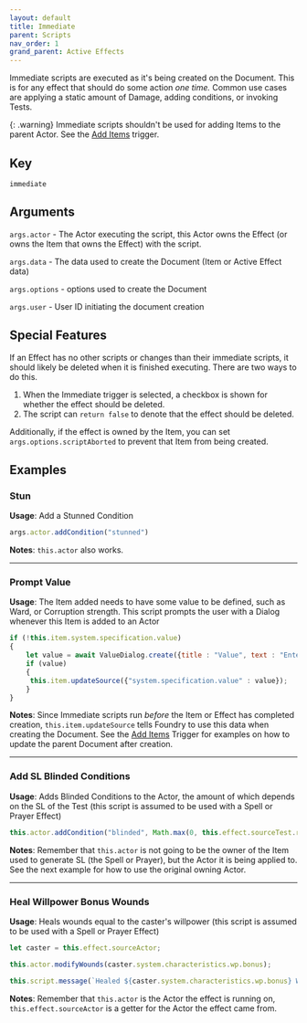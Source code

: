 ```yaml
---
layout: default
title: Immediate
parent: Scripts
nav_order: 1
grand_parent: Active Effects
---
```

Immediate scripts are executed as it's being created on the Document. This is for any effect that should do some action *one time.* Common use cases are applying a static amount of Damage, adding conditions, or invoking Tests.

{: .warning}
Immediate scripts shouldn't be used for adding Items to the parent Actor. See the [Add Items](./addItems.md) trigger.

## Key
`immediate`

## Arguments 

`args.actor` - The Actor executing the script, this Actor owns the Effect (or owns the Item that owns the Effect) with the script. 

`args.data` - The data used to create the Document (Item or Active Effect data)

`args.options` - options used to create the Document

`args.user` - User ID initiating the document creation

## Special Features

If an Effect has no other scripts or changes than their immediate scripts, it should likely be deleted when it is finished executing. There are two ways to do this. 

1. When the Immediate trigger is selected, a checkbox is shown for whether the effect should be deleted. 
2. The script can `return false` to denote that the effect should be deleted. 

Additionally, if the effect is owned by the Item, you can set `args.options.scriptAborted` to prevent that Item from being created.

## Examples

### Stun

**Usage**: Add a Stunned Condition

```js
args.actor.addCondition("stunned")
```

**Notes**: `this.actor` also works.

---

### Prompt Value

**Usage**: The Item added needs to have some value to be defined, such as Ward, or Corruption strength. This script prompts the user with a Dialog whenever this Item is added to an Actor

```js
if (!this.item.system.specification.value)
{
    let value = await ValueDialog.create({title : "Value", text : "Enter Value"});
    if (value)
    {
     this.item.updateSource({"system.specification.value" : value});
    }
}
```

**Notes**: Since Immediate scripts run *before* the Item or Effect has completed creation, `this.item.updateSource` tells Foundry to use this data when creating the Document. See the [Add Items](./addItems.md) Trigger for examples on how to update the parent Document after creation. 

---

### Add SL Blinded Conditions

**Usage**: Adds Blinded Conditions to the Actor, the amount of which depends on the SL of the Test (this script is assumed to be used with a Spell or Prayer Effect)

```js
this.actor.addCondition("blinded", Math.max(0, this.effect.sourceTest.result.SL))
```

**Notes**: Remember that `this.actor` is not going to be the owner of the Item used to generate SL (the Spell or Prayer), but the Actor it is being applied to. See the next example for how to use the original owning Actor. 

---

### Heal Willpower Bonus Wounds

**Usage**: Heals wounds equal to the caster's willpower (this script is assumed to be used with a Spell or Prayer Effect)

```js
let caster = this.effect.sourceActor;

this.actor.modifyWounds(caster.system.characteristics.wp.bonus);

this.script.message(`Healed ${caster.system.characteristics.wp.bonus} Wounds`);
```

**Notes**: Remember that `this.actor` is the Actor the effect is running on, `this.effect.sourceActor` is a getter for the Actor the effect came from.